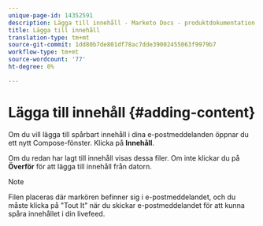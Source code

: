 ```yaml
---
unique-page-id: 14352591
description: Lägga till innehåll - Marketo Docs - produktdokumentation
title: Lägga till innehåll
translation-type: tm+mt
source-git-commit: 1dd80b7de801df78ac7dde39002455063f9979b7
workflow-type: tm+mt
source-wordcount: '77'
ht-degree: 0%

---
```



# Lägga till innehåll {#adding-content}

Om du vill lägga till spårbart innehåll i dina e-postmeddelanden öppnar du ett nytt Compose-fönster. Klicka på **Innehåll**.

Om du redan har lagt till innehåll visas dessa filer. Om inte klickar du på **Överför** för att lägga till innehåll från datorn.

>[!NOTE]
>
>Filen placeras där markören befinner sig i e-postmeddelandet, och du måste klicka på &quot;Tout It&quot; när du skickar e-postmeddelandet för att kunna spåra innehållet i din livefeed.
